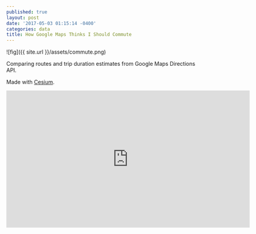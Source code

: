 ```yaml
---
published: true
layout: post
date: '2017-05-03 01:15:14 -0400'
categories: data
title: How Google Maps Thinks I Should Commute
---
```


![fig]({{ site.url }}/assets/commute.png)

Comparing routes and trip duration estimates from Google Maps Directions API.

Made with [Cesium](cesiumjs.org).

<iframe src="https://willgeary.github.io/CesiumApps" width="640" height="360" frameborder="0" webkitallowfullscreen mozallowfullscreen allowfullscreen></iframe>
